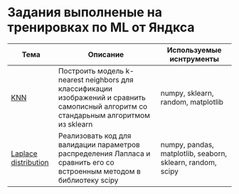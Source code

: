 # Задания выполненые на тренировках по ML от Яндкса
| **Тема** | **Описание** | **Используемые иснтрументы**
|----------|---------|---------|
| [KNN](https://github.com/SegaObin/Yandex-ML-training-1.0/tree/main/KNN) |  Построить модель k-nearest neighbors для классификации изображений и сравнить самописный алгоритм со стандарьным алгоритмом из sklearn| numpy, sklearn, random, matplotlib |
| [Laplace distribution](https://github.com/SegaObin/Yandex-ML-training-1.0/tree/main/Laplace%20distribution) | Реализовать код для валидации параметров распределения Лапласа и сравнить его со встроенным методом в библиотеку scipy |  numpy, pandas, matplotlib, seaborn, sklearn, random, scipy |
